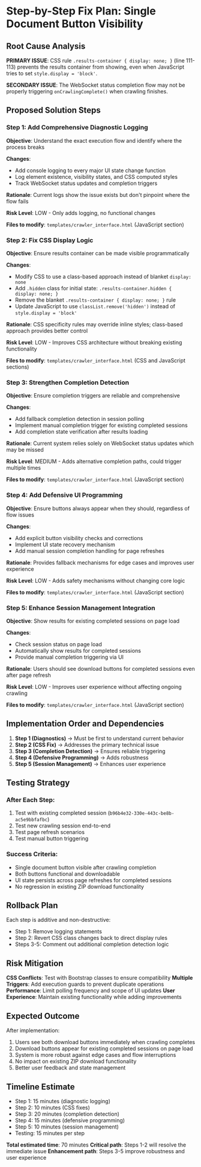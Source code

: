 # Step-by-Step Fix Plan: Single Document Button Visibility

## Root Cause Analysis

**PRIMARY ISSUE**: CSS rule `.results-container { display: none; }` (line 111-113) prevents the results container from showing, even when JavaScript tries to set `style.display = 'block'`.

**SECONDARY ISSUE**: The WebSocket status completion flow may not be properly triggering `onCrawlingComplete()` when crawling finishes.

## Proposed Solution Steps

### Step 1: Add Comprehensive Diagnostic Logging
**Objective**: Understand the exact execution flow and identify where the process breaks

**Changes**:
- Add console logging to every major UI state change function
- Log element existence, visibility states, and CSS computed styles
- Track WebSocket status updates and completion triggers

**Rationale**: Current logs show the issue exists but don't pinpoint where the flow fails

**Risk Level**: LOW - Only adds logging, no functional changes

**Files to modify**: `templates/crawler_interface.html` (JavaScript section)

### Step 2: Fix CSS Display Logic
**Objective**: Ensure results container can be made visible programmatically

**Changes**:
- Modify CSS to use a class-based approach instead of blanket `display: none`
- Add `.hidden` class for initial state: `.results-container.hidden { display: none; }`
- Remove the blanket `.results-container { display: none; }` rule
- Update JavaScript to use `classList.remove('hidden')` instead of `style.display = 'block'`

**Rationale**: CSS specificity rules may override inline styles; class-based approach provides better control

**Risk Level**: LOW - Improves CSS architecture without breaking existing functionality

**Files to modify**: `templates/crawler_interface.html` (CSS and JavaScript sections)

### Step 3: Strengthen Completion Detection
**Objective**: Ensure completion triggers are reliable and comprehensive

**Changes**:
- Add fallback completion detection in session polling
- Implement manual completion trigger for existing completed sessions
- Add completion state verification after results loading

**Rationale**: Current system relies solely on WebSocket status updates which may be missed

**Risk Level**: MEDIUM - Adds alternative completion paths, could trigger multiple times

**Files to modify**: `templates/crawler_interface.html` (JavaScript section)

### Step 4: Add Defensive UI Programming
**Objective**: Ensure buttons always appear when they should, regardless of flow issues

**Changes**:
- Add explicit button visibility checks and corrections
- Implement UI state recovery mechanism
- Add manual session completion handling for page refreshes

**Rationale**: Provides fallback mechanisms for edge cases and improves user experience

**Risk Level**: LOW - Adds safety mechanisms without changing core logic

**Files to modify**: `templates/crawler_interface.html` (JavaScript section)

### Step 5: Enhance Session Management Integration
**Objective**: Show results for existing completed sessions on page load

**Changes**:
- Check session status on page load
- Automatically show results for completed sessions
- Provide manual completion triggering via UI

**Rationale**: Users should see download buttons for completed sessions even after page refresh

**Risk Level**: LOW - Improves user experience without affecting ongoing crawling

**Files to modify**: `templates/crawler_interface.html` (JavaScript section)

## Implementation Order and Dependencies

1. **Step 1 (Diagnostics)** → Must be first to understand current behavior
2. **Step 2 (CSS Fix)** → Addresses the primary technical issue
3. **Step 3 (Completion Detection)** → Ensures reliable triggering
4. **Step 4 (Defensive Programming)** → Adds robustness
5. **Step 5 (Session Management)** → Enhances user experience

## Testing Strategy

### After Each Step:
1. Test with existing completed session (`b96b4e32-330e-443c-be8b-ac5e9bbfafbc`)
2. Test new crawling session end-to-end
3. Test page refresh scenarios
4. Test manual button triggering

### Success Criteria:
- Single document button visible after crawling completion
- Both buttons functional and downloadable
- UI state persists across page refreshes for completed sessions
- No regression in existing ZIP download functionality

## Rollback Plan

Each step is additive and non-destructive:
- Step 1: Remove logging statements
- Step 2: Revert CSS class changes back to direct display rules
- Steps 3-5: Comment out additional completion detection logic

## Risk Mitigation

**CSS Conflicts**: Test with Bootstrap classes to ensure compatibility
**Multiple Triggers**: Add execution guards to prevent duplicate operations
**Performance**: Limit polling frequency and scope of UI updates
**User Experience**: Maintain existing functionality while adding improvements

## Expected Outcome

After implementation:
1. Users see both download buttons immediately when crawling completes
2. Download buttons appear for existing completed sessions on page load
3. System is more robust against edge cases and flow interruptions
4. No impact on existing ZIP download functionality
5. Better user feedback and state management

## Timeline Estimate

- Step 1: 15 minutes (diagnostic logging)
- Step 2: 10 minutes (CSS fixes)
- Step 3: 20 minutes (completion detection)
- Step 4: 15 minutes (defensive programming)
- Step 5: 10 minutes (session management)
- Testing: 15 minutes per step

**Total estimated time**: 70 minutes
**Critical path**: Steps 1-2 will resolve the immediate issue
**Enhancement path**: Steps 3-5 improve robustness and user experience